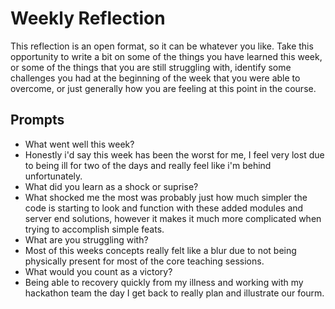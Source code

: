 # Weekly Reflection
This reflection is an open format, so it can be whatever you like. Take this opportunity to write a bit on some of the things you have learned this week, or some of the things that you are still struggling with, identify some challenges you had at the beginning of the week that you were able to overcome, or just generally how you are feeling at this point in the course.

## Prompts
- What went well this week?
- Honestly i'd say this week has been the worst for me, I feel very lost due to being ill for two of the days and really feel like i'm behind unfortunately.
- What did you learn as a shock or suprise?
- What shocked me the most was probably just how much simpler the code is starting to look and function with these added modules and server end solutions, however it makes it much more complicated when trying to accomplish simple feats.
- What are you struggling with?
- Most of this weeks concepts really felt like a blur due to not being physically present for most of the core teaching sessions.
- What would you count as a victory?
- Being able to recovery quickly from my illness and working with my hackathon team the day I get back to really plan and illustrate our fourm.